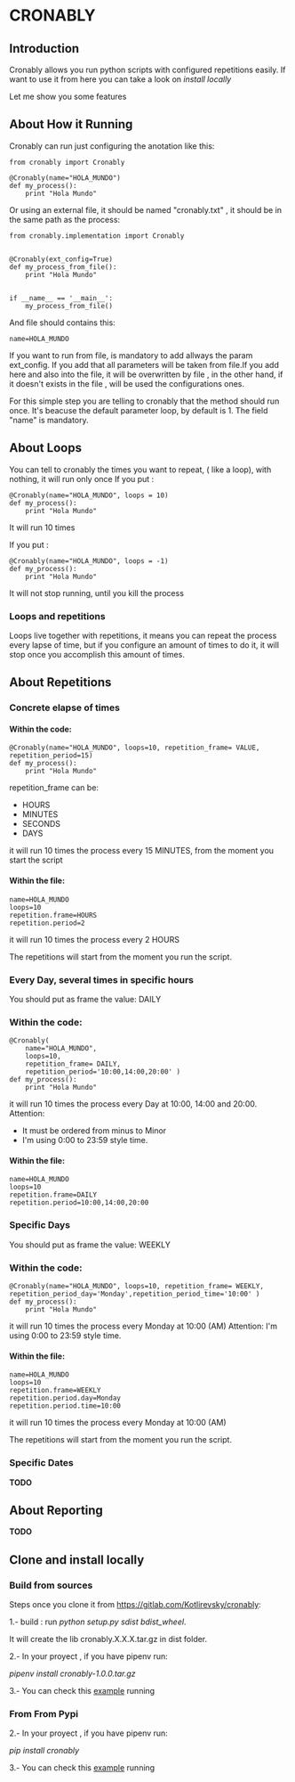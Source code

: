 # CRONABLY

## Introduction

Cronably allows you run python scripts with configured repetitions easily.
If want to use it from here you can take a look on _install locally_


Let me show you some features


## About How it Running
Cronably can run just configuring the anotation like this:
```
from cronably import Cronably

@Cronably(name="HOLA_MUNDO")
def my_process():
    print "Hola Mundo"

```

Or using an external file, it should be named "cronably.txt" , it should be in the same path as the process:

```
from cronably.implementation import Cronably


@Cronably(ext_config=True)
def my_process_from_file():
    print "Hola Mundo"


if __name__ == '__main__':
    my_process_from_file()
```

And file should contains this:

```
name=HOLA_MUNDO
```
If you want to run from file, is mandatory to add allways the param ext_config. If you add that all
parameters will be taken from file.If you add here and also into the file, it will be overwritten by file
, in the other hand, if it doesn't exists in the file , will be used the configurations ones.

For this simple step you are telling to cronably that the method should run once. It's beacuse 
the default parameter loop, by default is 1. The field "name" is mandatory.


## About Loops
You can tell to cronably the times you want to repeat, ( like a loop), with nothing, it will run only once
If you put : 

```
@Cronably(name="HOLA_MUNDO", loops = 10)
def my_process():
    print "Hola Mundo"

```
It will run 10 times

If you put : 

```
@Cronably(name="HOLA_MUNDO", loops = -1)
def my_process():
    print "Hola Mundo"

```
It will not stop running, until you kill the process

### Loops and repetitions

Loops live together with repetitions, it means you can repeat the process every lapse of time, but if you configure an amount of times to do it,
it will stop once you accomplish this amount of times. 

## About Repetitions

### Concrete elapse of times

#### Within the code:
```
@Cronably(name="HOLA_MUNDO", loops=10, repetition_frame= VALUE, repetition_period=15)
def my_process():
    print "Hola Mundo"
```
repetition_frame can be: 
* HOURS
* MINUTES
* SECONDS
* DAYS

it will run 10 times the process every 15 MINUTES, from the moment you start the script


#### Within the file:
```
name=HOLA_MUNDO
loops=10
repetition.frame=HOURS
repetition.period=2

```

it will run 10 times the process every 2 HOURS

The repetitions will start from the moment you run the script.


### Every Day, several times in specific hours 

You should put as frame the value: DAILY

### Within the code:
```
@Cronably( 
    name="HOLA_MUNDO", 
    loops=10, 
    repetition_frame= DAILY, 
    repetition_period='10:00,14:00,20:00' )
def my_process():
    print "Hola Mundo"
```

it will run 10 times the process every Day at 10:00, 14:00 and 20:00.
Attention:
* It must be ordered from minus to Minor 
* I'm using 0:00 to 23:59 style time. 

#### Within the file:
```
name=HOLA_MUNDO
loops=10
repetition.frame=DAILY
repetition.period=10:00,14:00,20:00
```


### Specific Days 

You should put as frame the value: WEEKLY

### Within the code:
```
@Cronably(name="HOLA_MUNDO", loops=10, repetition_frame= WEEKLY, repetition_period_day='Monday',repetition_period_time='10:00' )
def my_process():
    print "Hola Mundo"
```

it will run 10 times the process every Monday at 10:00 (AM)
Attention: I'm using 0:00 to 23:59 style time.

#### Within the file:
```
name=HOLA_MUNDO
loops=10
repetition.frame=WEEKLY
repetition.period.day=Monday
repetition.period.time=10:00
```

it will run 10 times the process every Monday at 10:00 (AM)

The repetitions will start from the moment you run the script.


### Specific Dates
**TODO**

## About Reporting
**TODO**


## Clone and install locally




### Build from sources

Steps once you clone it from https://gitlab.com/Kotlirevsky/cronably:

1.- build : run _python setup.py sdist bdist_wheel_.

It will create the lib cronably.X.X.X.tar.gz in dist folder.

2.- In your proyect , if you have pipenv run:

_pipenv install <your path where is cronably>cronably-1.0.0.tar.gz_

3.- You can check this [example](https://github.com/davidgk/example_cronably/) running


### From From Pypi


2.- In your proyect , if you have pipenv run:

_pip install cronably_

3.- You can check this [example](https://github.com/davidgk/example_cronably/) running
